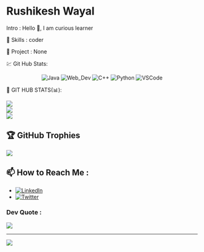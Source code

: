 # Rushikesh Wayal

Intro : Hello 👋, I am curious learner

🚀 Skills : coder

💼 Project : None

💹 Git Hub Stats:
<p align="center">
  <img src="https://img.shields.io/badge/Tech-Java-yellow" alt="Java">
  <img src="https://img.shields.io/badge/Tech-Web_Dev-orange" alt="Web_Dev">
  <img src="https://img.shields.io/badge/Tech-C++-blue" alt="C++">
  <img src="https://img.shields.io/badge/Tech-Python-orchid" alt="Python">
  <img src="https://img.shields.io/badge/Tools-VSCode-tale" alt="VSCode">
</p>
📌 GIT HUB STATS(📊):

![](https://github-readme-stats.vercel.app/api?username=rushikeshwayal&theme=nightowl&hide_border=false&include_all_commits=false&count_private=false)<br/>
![](https://github-readme-streak-stats.herokuapp.com/?user=rushikeshwayal&theme=nightowl&hide_border=false)<br/>
![](https://github-readme-stats.vercel.app/api/top-langs/?username=rushikeshwayal&theme=nightowl&hide_border=false&include_all_commits=false&count_private=false&layout=compact)
  

## 🏆 GitHub Trophies
![](https://github-profile-trophy.vercel.app/?username=rushikeshwayal&theme=radical&no-frame=false&no-bg=false&margin-w=4)

## 📫 How to Reach Me :   

- [![LinkedIn](https://img.shields.io/badge/LinkedIn-Connect-blue)](https://www.linkedin.com/in/rushikesh-wayal-87134a220/)
- [![Twitter](https://img.shields.io/badge/Twitter-Follow-1DA1F2)](https://twitter.com/RushikeshWaya)

###  Dev Quote :
![](https://quotes-github-readme.vercel.app/api?type=horizontal&theme=radical)

---
[![](https://visitcount.itsvg.in/api?id=rushikeshwayal&icon=0&color=0)](https://visitcount.itsvg.in)

